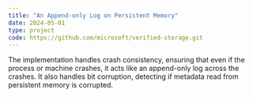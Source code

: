 ```yaml
---
title: "An Append-only Log on Persistent Memory"
date: 2024-05-01
type: project
code: https://github.com/microsoft/verified-storage.git
---
```

The implementation handles crash consistency, ensuring that even if the process or machine crashes, it acts like an append-only log across the crashes. It also handles bit corruption, detecting if metadata read from persistent memory is corrupted.
